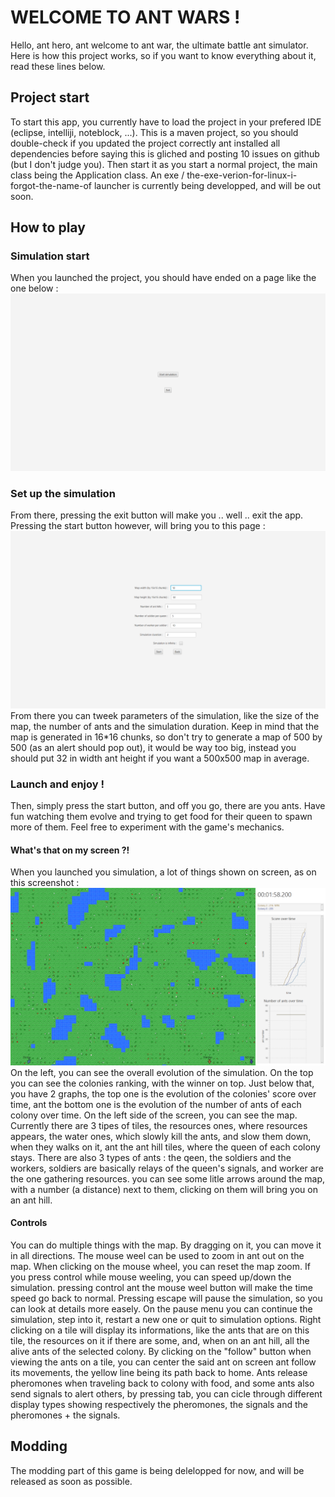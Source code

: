 # WELCOME TO ANT WARS !
Hello, ant hero, ant welcome to ant war, the ultimate battle ant simulator.
Here is how this project works, so if you want to know everything about it, read these lines below. 

## Project start
To start this app, you currently have to load the project in your prefered IDE (eclipse, intelliji, noteblock, ...).
This is a maven project, so you should double-check if you updated the project correctly ant installed all dependencies before saying this is gliched and posting 10 issues on github (but I don't judge you).
Then start it as you start a normal project, the main class being the Application class.
An exe / the-exe-verion-for-linux-i-forgot-the-name-of launcher is currently being developped, and will be out soon.

## How to play

### Simulation start
When you launched the project, you should have ended on a page like the one below : 
![](screenshots/startpage.png)

### Set up the simulation
From there, pressing the exit button will make you .. well .. exit the app.
Pressing the start button however, will bring you to this page : 
![](screenshots/optionspage.png)
From there you can tweek parameters of the simulation, like the size of the map, the number of ants and the simulation duration.
Keep in mind that the map is generated in 16*16 chunks, so don't try to generate a map of 500 by 500 (as an alert should pop out), it would be way too big, instead you should put 32 in width ant height if you want a 500x500 map in average.

### Launch and enjoy !
Then, simply press the start button, and off you go, there are you ants. Have fun watching them evolve and trying to get food for their queen to spawn more of them. Feel free to experiment with the game's mechanics.

#### What's that on my screen ?!
When you launched you simulation, a lot of things shown on screen, as on this screenshot :
![](screenshots/simulation.png)
On the left, you can see the overall evolution of the simulation. On the top you can see the colonies ranking, with the winner on top.
Just below that, you have 2 graphs, the top one is the evolution of the colonies' score over time, ant the bottom one is the evolution of the number of ants of each colony over time.
On the left side of the screen, you can see the map. Currently there are 3 tipes of tiles, the resources ones, where resources appears, the water ones, which slowly kill the ants, and slow them down, when they walks on it, ant the ant hill tiles, where the queen of each colony stays. 
There are also 3 types of ants : the qeen, the soldiers and the workers, soldiers are basically relays of the queen's signals, and worker are the one gathering resources.
you can see some litle arrows around the map, with a number (a distance) next to them, clicking on them will bring you on an ant hill.

#### Controls
You can do multiple things with the map. By dragging on it, you can move it in all directions. The mouse weel can be used to zoom in ant out on the map. When clicking on the mouse wheel, you can reset the map zoom. If you press control while mouse weeling, you can speed up/down the simulation. pressing control ant the mouse weel button will make the time speed go back to normal. 
Pressing escape will pause the simulation, so you can look at details more easely. On the pause menu you can continue the simulation, step into it, restart a new one or quit to simulation options.
Right clicking on a tile will display its informations, like the ants that are on this tile, the resources on it if there are some, and, when on an ant hill, all the alive ants of the selected colony. By clicking on the "follow" button when viewing the ants on a tile, you can center the said ant on screen ant follow its movements, the yellow line being its path back to home.
Ants release pheromones when traveling back to colony with food, and some ants also send signals to alert others, by pressing tab, you can cicle through different display types showing respectively the pheromones, the signals and the pheromones + the signals.

## Modding
The modding part of this game is being delelopped for now, and will be released as soon as possible.
